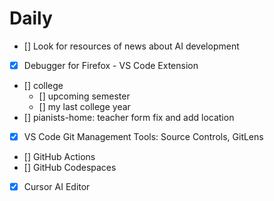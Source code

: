 # Daily


- [] Look for resources of news about AI development
- [x] Debugger for Firefox - VS Code Extension
- [] college
  - [] upcoming semester
  - [] my last college year
- [] pianists-home: teacher form fix and add location
- [x] VS Code Git Management Tools: Source Controls, GitLens
- [] GitHub Actions
- [] GitHub Codespaces
- [x] Cursor AI Editor 